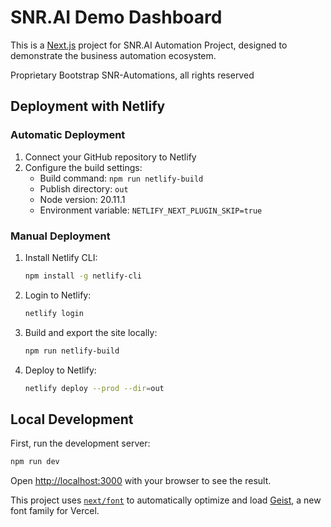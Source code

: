 # SNR.AI Demo Dashboard

This is a [Next.js](https://nextjs.org) project for SNR.AI Automation Project, designed to demonstrate the business automation ecosystem.

Proprietary Bootstrap SNR-Automations, all rights reserved

## Deployment with Netlify

### Automatic Deployment

1. Connect your GitHub repository to Netlify
2. Configure the build settings:
   - Build command: `npm run netlify-build`
   - Publish directory: `out`
   - Node version: 20.11.1
   - Environment variable: `NETLIFY_NEXT_PLUGIN_SKIP=true`

### Manual Deployment

1. Install Netlify CLI:
   ```bash
   npm install -g netlify-cli
   ```

2. Login to Netlify:
   ```bash
   netlify login
   ```

3. Build and export the site locally:
   ```bash
   npm run netlify-build
   ```

4. Deploy to Netlify:
   ```bash
   netlify deploy --prod --dir=out
   ```

## Local Development

First, run the development server:

```bash
npm run dev
```

Open [http://localhost:3000](http://localhost:3000) with your browser to see the result.

This project uses [`next/font`](https://nextjs.org/docs/app/building-your-application/optimizing/fonts) to automatically optimize and load [Geist](https://vercel.com/font), a new font family for Vercel.

